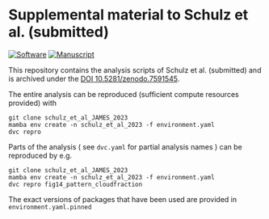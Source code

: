 # Supplemental material to Schulz et al. (submitted)
[![Software](https://img.shields.io/badge/Software-10.5281/zenodo.7591545-blue)](https://doi.org/10.5281/zenodo.7591545)
[![Manuscript](https://img.shields.io/badge/Manuscript-10.31223/X5H651-blue)](https://doi.org/10.31223/X5H651)

This repository contains the analysis scripts of Schulz et al. (submitted) and is archived under the [DOI 10.5281/zenodo.7591545](https://doi.org/10.5281/zenodo.7591545).

The entire analysis can be reproduced (sufficient compute resources provided) with

```
git clone schulz_et_al_JAMES_2023
mamba env create -n schulz_et_al_2023 -f environment.yaml
dvc repro
```

Parts of the analysis ( see `dvc.yaml` for partial analysis names ) can be reproduced by e.g.
```
git clone schulz_et_al_JAMES_2023
mamba env create -n schulz_et_al_2023 -f environment.yaml
dvc repro fig14_pattern_cloudfraction
```

The exact versions of packages that have been used are provided in `environment.yaml.pinned`
